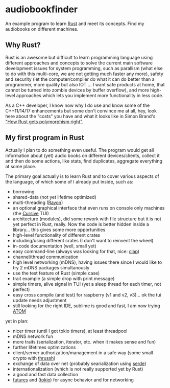 # audiobookfinder
An example program to learn [Rust](https://www.rust-lang.org/) and meet its concepts. Find my audiobooks on different machines.
## Why Rust?
Rust is an awesome but difficult to learn programming language using different approaches and concepts to solve the current main software development issues for system programming, such as parallism (what else to do with this multi-core, we are not getting much faster any more), safety and security (let the computer/compiler do what it can do better than a programmer, more quality but also IOT ... I want safe products at home, that cannot be turned into zombie devices by buffer overflow), and more high-level approaches which lets you implement more functionality in less code.

As a C++ developer, I know now why I do use and know some of the C++11/14/17 enhancements but some don't convince me at all, hey, look here about the "costs" you have and what it looks like in Simon Brand's ["How Rust gets polymorphism right"](https://www.youtube.com/watch?v=VSlBhAOLtFA).

## My first program in Rust
Actually I plan to do something even useful. The program would get all information about (yet) audio books on different devices/clients, collect it and then do some actions, like stats, find duplicates, aggregate everything at some place.

The primary goal actually is to learn Rust and to cover various aspects of the language, of which some of I already put inside, such as:
* borrowing
* shared-data (not yet lifetime optimized)
* multi-threading ([Rayon](https://github.com/rayon-rs/rayon))
* an optional graphical interface that even runs on console only machines (the [Cursive](https://github.com/gyscos/Cursive) TUI)
* architecture (modules), did some rework with file structure but it is not yet perfect in Rust, really. Now the code is better hidden inside a library... this gives some more opportunities
* high-level functionality of different crates
* including/using different crates (I don't want to reinvent the wheel)
* in-code documentation (well, small yet)
* easy command-line (always was looking for that, nice: [clap](https://github.com/kbknapp/clap-rs))
* channel/thread communication
* high level networking (mDNS), having issues there since I would like to try 2 mDNS packages simultanously
* use the test feature of Rust (simple case)
* trait example (a simple drop with print message)
* simple timers, alive signal in TUI (yet a sleep thread for each timer, not perfect)
* easy cross compile (and test) for raspberry (v1 and v2, v3)... ok the tui update needs adjustment
* still looking for the right IDE, sublime is good and fast, I am now trying [ATOM](https://atom.io/)




yet in plan:
* nicer timer (until I got tokio timers), at least threadpool
* mDNS network fun
* more traits (serialization, iterator, etc. when it makes sense and fun)
* further lifetimes optimizations
* client/server authorization/management in a safe way (some small crypto with [thrussh](https://pijul.org/thrussh/))
* exchange of data over net (probably searialization using [serde](https://docs.serde.rs/serde/))
* internationalization (which is not really supported yet by Rust)
* a good and fast data collection
* [futures](https://tokio.rs/docs/getting-started/futures/) and ([tokio](https://tokio.rs/)) for async behavior and for networking
